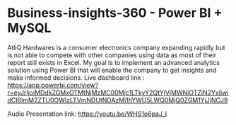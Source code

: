 # Business-insights-360 - Power BI + MySQL

AtliQ Hardwares is a consumer electronics company expanding rapidly but is not able to compete with other companies using data as most of their report still exists in Excel. My goal is to implement an advanced analytics solution using Power BI that will enable the company to get insights and make informed decisions.
Live dashboard link : https://app.powerbi.com/view?r=eyJrIjoiMDdkZGMxOTMtNjMzMC00Mjc1LTkyY2QtYjVjMWNiOTZiN2YxIiwidCI6ImM2ZTU0OWIzLTVmNDUtNDAzMi1hYWU5LWQ0MjQ0ZGM1YjJjNCJ9

Audio Presentation link: https://youtu.be/WHS1o6paJ_I
